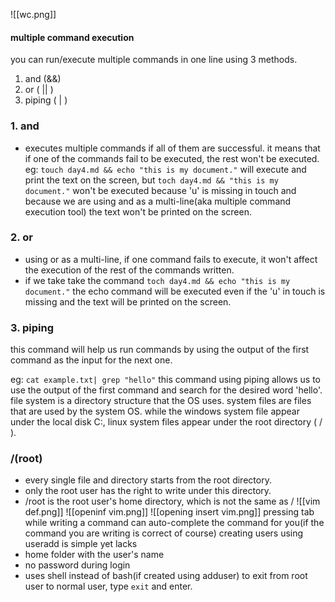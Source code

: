 ![[wc.png]]
#### multiple command execution
you can run/execute multiple commands in one line using 3 methods.
1. and (&&)
2. or ( || )
3. piping ( | )

### 1. and
- executes multiple commands if all of them are successful. it means that if one of the commands fail to be executed, the rest won't be executed.
eg: `touch day4.md && echo "this is my document."` will execute and print the text on the screen, but `toch day4.md && "this is my document."` won't be executed because 'u' is missing in touch and because we are using and as a multi-line(aka multiple command execution tool) the text won't be printed on the screen.
### 2. or
- using or as a multi-line, if one command fails to execute, it won't affect the execution of the rest of the commands written.
- if we take take the command `toch day4.md && echo "this is my document."` the echo command will be executed even if the 'u' in touch is missing and the text will be printed on the screen.
### 3. piping
this command will help us run commands by using the output of the first command as the input for the next one.

eg: `cat example.txt| grep "hello"` this command using piping allows us to use the output of the first command and search for the desired word 'hello'.
file system is a directory structure that the OS uses.
system files are files that are used by the system OS.
while the windows system file appear under the local disk C:, linux system files appear under the root directory ( / ).

### /(root)
- every single file and directory starts from the root directory.
- only the root user has the right to write under this directory.
- /root is the root user's home directory, which is not the same as /
![[vim def.png]]
![[openinf vim.png]]
![[opening insert vim.png]]
pressing tab while writing a command can auto-complete the command for you(if the command you are writing is correct of course)
creating users using useradd is simple yet lacks
- home folder with the user's name
- no password during login
- uses shell instead of bash(if created using adduser)
to exit from root user to normal user, type `exit` and enter.